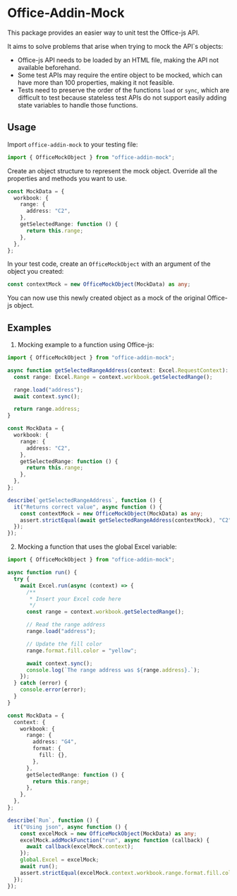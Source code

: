 # Office-Addin-Mock

  This package provides an easier way to unit test the Office-js API.
  
  It aims to solve problems that arise when trying to mock the API`s objects:

- Office-js API needs to be loaded by an HTML file, making the API not available beforehand.
- Some test APIs may require the entire object to be mocked, which can have more than 100 properties, making it not feasible.
- Tests need to preserve the order of the functions `load` or `sync`, which are difficult to test because stateless test APIs do not support easily adding state variables to handle those functions.

## Usage

Import `office-addin-mock` to your testing file:

```Typescript
import { OfficeMockObject } from "office-addin-mock";
```

Create an object structure to represent the mock object. Override all the properties and methods you want to use.

```Typescript
const MockData = {
  workbook: {
    range: {
      address: "C2",
    },
    getSelectedRange: function () {
      return this.range;
    },
  },
};
```

In your test code, create an `OfficeMockObject` with an argument of the object you created:

```Typescript
const contextMock = new OfficeMockObject(MockData) as any;
```

You can now use this newly created object as a mock of the original Office-js object.

## Examples

1. Mocking example to a function using Office-js:

```Typescript
import { OfficeMockObject } from "office-addin-mock";

async function getSelectedRangeAddress(context: Excel.RequestContext): Promise<string> {
  const range: Excel.Range = context.workbook.getSelectedRange();

  range.load("address");
  await context.sync();

  return range.address;
}

const MockData = {
  workbook: {
    range: {
      address: "C2",
    },
    getSelectedRange: function () {
      return this.range;
    },
  },
};

describe(`getSelectedRangeAddress`, function () {
  it("Returns correct value", async function () {
    const contextMock = new OfficeMockObject(MockData) as any;
    assert.strictEqual(await getSelectedRangeAddress(contextMock), "C2");
  });
});
```

2. Mocking a function that uses the global Excel variable:

```Typescript
import { OfficeMockObject } from "office-addin-mock";

async function run() {
  try {
    await Excel.run(async (context) => {
      /**
       * Insert your Excel code here
       */
      const range = context.workbook.getSelectedRange();

      // Read the range address
      range.load("address");

      // Update the fill color
      range.format.fill.color = "yellow";

      await context.sync();
      console.log(`The range address was ${range.address}.`);
    });
  } catch (error) {
    console.error(error);
  }
}

const MockData = {
  context: {
    workbook: {
      range: {
        address: "G4",
        format: {
          fill: {},
        },
      },
      getSelectedRange: function () {
        return this.range;
      },
    },
  },
};

describe(`Run`, function () {
  it("Using json", async function () {
    const excelMock = new OfficeMockObject(MockData) as any;
    excelMock.addMockFunction("run", async function (callback) {
      await callback(excelMock.context);
    });
    global.Excel = excelMock;
    await run();
    assert.strictEqual(excelMock.context.workbook.range.format.fill.color, "yellow");
  });
});
```
